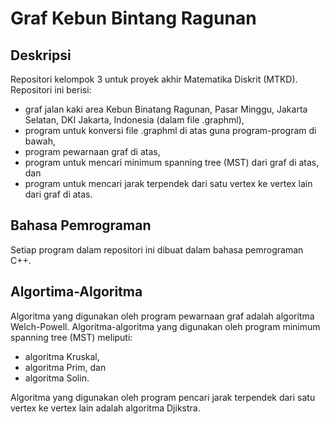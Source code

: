 # Graf Kebun Bintang Ragunan
## Deskripsi
Repositori kelompok 3 untuk proyek akhir Matematika Diskrit (MTKD).
Repositori ini berisi:
* graf jalan kaki area Kebun Binatang Ragunan, Pasar Minggu, Jakarta Selatan, DKI Jakarta, Indonesia (dalam file .graphml),
* program untuk konversi file .graphml di atas guna program-program di bawah,
* program pewarnaan graf di atas,
* program untuk mencari minimum spanning tree (MST) dari graf di atas, dan
* program untuk mencari jarak terpendek dari satu vertex ke vertex lain dari graf di atas.

## Bahasa Pemrograman
Setiap program dalam repositori ini dibuat dalam bahasa pemrograman C++.

## Algortima-Algoritma
Algoritma yang digunakan oleh program pewarnaan graf adalah algoritma Welch-Powell.
Algoritma-algoritma yang digunakan oleh program minimum spanning tree (MST) meliputi:
* algoritma Kruskal,
* algoritma Prim, dan
* algoritma Solin.

Algoritma yang digunakan oleh program pencari jarak terpendek dari satu vertex ke vertex lain adalah algoritma Djikstra.
